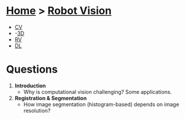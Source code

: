 
<link type="text/css" rel="stylesheet" href="../md.css">


# [Home](../../index.md) > [Robot Vision](README.md)

- [CV](CV.md)
- -[3D](3D.md)
- [RV](RV.md)
- [DL](DL.md)

# Questions
1. **Introduction**
    * Why is computational vision challenging? Some applications.
5. **Registration & Segmentation**
   * How image segmentation (histogram-based) depends on image resolution?